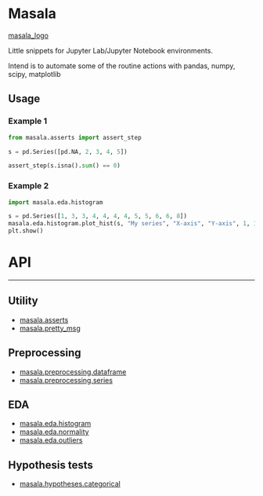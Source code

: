 # Masala

[masala_logo](https://upload.wikimedia.org/wikipedia/commons/8/88/Contents_of_a_bag_of_chai_tea.jpg)

Little snippets for Jupyter Lab/Jupyter Notebook environments.

Intend is to automate some of the routine actions with pandas, numpy, scipy, matplotlib

## Usage
### Example 1
```python
from masala.asserts import assert_step

s = pd.Series([pd.NA, 2, 3, 4, 5])

assert_step(s.isna().sum() == 0)
```

### Example 2
```python
import masala.eda.histogram

s = pd.Series([1, 3, 3, 4, 4, 4, 4, 5, 5, 6, 6, 8])
masala.eda.histogram.plot_hist(s, "My series", "X-axis", "Y-axis", 1, 1, False, None)
plt.show()
```

# API
---
## Utility
- [masala.asserts](doc/masala.asserts.md)
- [masala.pretty_msg](doc/masala.pretty_msg.md)

## Preprocessing
- [masala.preprocessing.dataframe](preprocessing/doc/masala.preprocessing.dataframe.md)
- [masala.preprocessing.series](preprocessing/doc/masala.preprocessing.series.md)

## EDA
- [masala.eda.histogram](eda/doc/masala.histogram.md)
- [masala.eda.normality](eda/doc/masala.normality.md)
- [masala.eda.outliers](eda/doc/masala.outliers.md)

## Hypothesis tests
- [masala.hypotheses.categorical](hypotheses/doc/masala.hypotheses.categorical.md)
